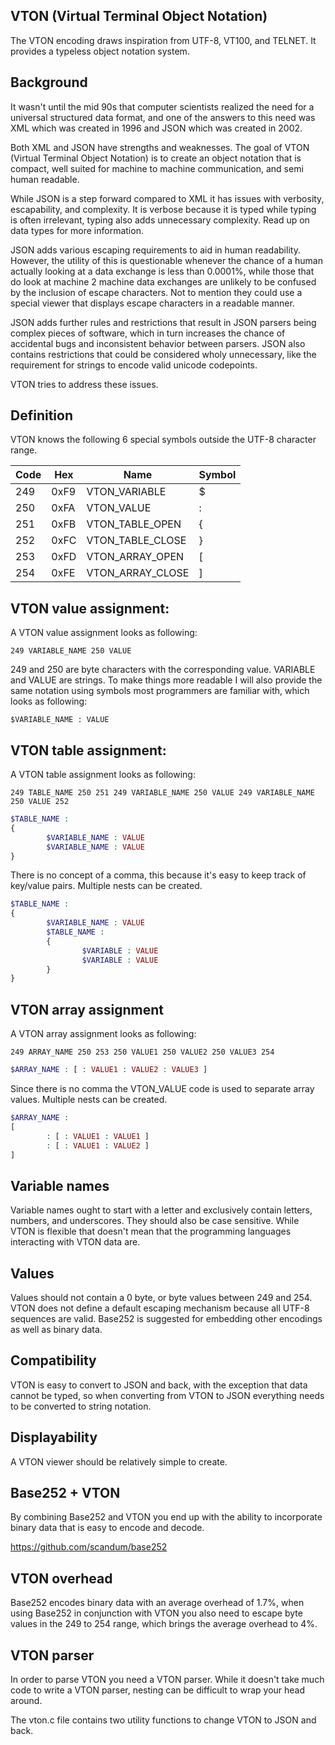 VTON (Virtual Terminal Object Notation)
---------------------------------------

The VTON encoding draws inspiration from UTF-8, VT100, and TELNET. It provides
a typeless object notation system.

Background
----------

It wasn't until the mid 90s that computer scientists realized the need for a
universal structured data format, and one of the answers to this need was XML
which was created in 1996 and JSON which was created in 2002.

Both XML and JSON have strengths and weaknesses. The goal of VTON (Virtual
Terminal Object Notation) is to create an object notation that is compact,
well suited for machine to machine communication, and semi human readable.

While JSON is a step forward compared to XML it has issues with verbosity,
escapability, and complexity. It is verbose because it is typed while
typing is often irrelevant, typing also adds unnecessary complexity. Read
up on data types for more information.

JSON adds various escaping requirements to aid in human readability.
However, the utility of this is questionable whenever the chance of a human
actually looking at a data exchange is less than 0.0001%, while those that
do look at machine 2 machine data exchanges are unlikely to be confused by the
inclusion of escape characters. Not to mention they could use a special
viewer that displays escape characters in a readable manner.

JSON adds further rules and restrictions that result in JSON parsers being
complex pieces of software, which in turn increases the chance of accidental
bugs and inconsistent behavior between parsers. JSON also contains restrictions
that could be considered wholy unnecessary, like the requirement for strings
to encode valid unicode codepoints.

VTON tries to address these issues.

Definition
----------

VTON knows the following 6 special symbols outside the UTF-8 character range.

| Code | Hex  | Name | Symbol |
|----- | ---- | ---- | ------ |
| 249  | 0xF9 | VTON_VARIABLE    | $ |
| 250  | 0xFA | VTON_VALUE       | : |
| 251  | 0xFB | VTON_TABLE_OPEN  | { |
| 252  | 0xFC | VTON_TABLE_CLOSE | } |
| 253  | 0xFD | VTON_ARRAY_OPEN  | [ |
| 254  | 0xFE | VTON_ARRAY_CLOSE | ] |


VTON value assignment:
---------------------
A VTON value assignment looks as following:
```
249 VARIABLE_NAME 250 VALUE
```
249 and 250 are byte characters with the corresponding value. VARIABLE and VALUE are
strings. To make things more readable I will also provide the same notation using
symbols most programmers are familiar with, which looks as following:
```
$VARIABLE_NAME : VALUE
```
VTON table assignment:
----------------------
A VTON table assignment looks as following:
```
249 TABLE_NAME 250 251 249 VARIABLE_NAME 250 VALUE 249 VARIABLE_NAME 250 VALUE 252
```
```php
$TABLE_NAME :
{
        $VARIABLE_NAME : VALUE
        $VARIABLE_NAME : VALUE
}
```
There is no concept of a comma, this because it's easy to keep track of key/value
pairs. Multiple nests can be created.
```php
$TABLE_NAME :
{
        $VARIABLE_NAME : VALUE
        $TABLE_NAME :
        {
                $VARIABLE : VALUE
                $VARIABLE : VALUE
        }
}
```
VTON array assignment
---------------------
A VTON array assignment looks as following:
```
249 ARRAY_NAME 250 253 250 VALUE1 250 VALUE2 250 VALUE3 254
```
```php
$ARRAY_NAME : [ : VALUE1 : VALUE2 : VALUE3 ]
```
Since there is no comma the VTON_VALUE code is used to separate array values. Multiple nests can be created.
```php
$ARRAY_NAME :
[
        : [ : VALUE1 : VALUE1 ]
        : [ : VALUE1 : VALUE2 ]
]
```
Variable names
--------------
Variable names ought to start with a letter and exclusively contain letters,
numbers, and underscores. They should also be case sensitive. While VTON is
flexible that doesn't mean that the programming languages interacting with
VTON data are.

Values
------
Values should not contain a 0 byte, or byte values between 249 and 254. VTON
does not define a default escaping mechanism because all UTF-8 sequences
are valid. Base252 is suggested for embedding other encodings as well as binary
data.

Compatibility
-------------
VTON is easy to convert to JSON and back, with the exception that data cannot
be typed, so when converting from VTON to JSON everything needs to be
converted to string notation.

Displayability
--------------
A VTON viewer should be relatively simple to create.

Base252 + VTON
--------------
By combining Base252 and VTON you end up with the ability to incorporate
binary data that is easy to encode and decode.

https://github.com/scandum/base252

VTON overhead
-------------
Base252 encodes binary data with an average overhead of 1.7%, when using Base252
in conjunction with VTON you also need to escape byte values in the 249 to 254 range,
which brings the average overhead to 4%.

VTON parser
-----------
In order to parse VTON you need a VTON parser. While it doesn't take much code
to write a VTON parser, nesting can be difficult to wrap your head around.

The vton.c file contains two utility functions to change VTON to JSON and back.
